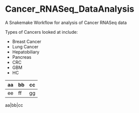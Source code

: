 # Cancer_RNASeq_DataAnalysis
A Snakemake Workflow for analysis of Cancer RNASeq data

Types of Cancers looked at include: 
- Breast Cancer
- Lung Cancer
- Hepatobiliary
- Pancreas
- CRC
- GBM
- HC

aa|bb|cc
--|--|--
ee|ff|gg


aa|bb|cc
